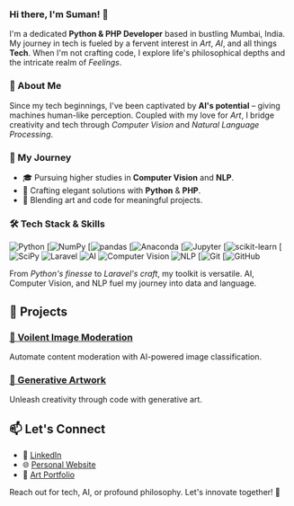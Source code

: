 <h3 align="left">
Hi there, I'm Suman! 👋
</h3>

I'm a dedicated **Python & PHP Developer** based in bustling Mumbai, India. My journey in tech is fueled by a fervent interest in *Art*, *AI*, and all things **Tech**. When I'm not crafting code, I explore life's philosophical depths and the intricate realm of *Feelings*.

<h3 align="left">
🌟 About Me
</h3>

Since my tech beginnings, I've been captivated by **AI's potential** – giving machines human-like perception. Coupled with my love for *Art*, I bridge creativity and tech through *Computer Vision* and *Natural Language Processing*.

<h3 align="left">
  🚀 My Journey
</h3>

- 🎓 Pursuing higher studies in **Computer Vision** and **NLP**.
- 💼 Crafting elegant solutions with **Python** & **PHP**.
- 🎨 Blending art and code for meaningful projects.

<h3 align="left">
  🛠️ Tech Stack & Skills
</h3>

![Python](https://img.shields.io/badge/-Python-3776AB)
[![NumPy](https://img.shields.io/badge/-NumPy-013243)
[![pandas](https://img.shields.io/badge/-pandas-150458)
[![Anaconda](https://img.shields.io/badge/-Anaconda-44A833)
[![Jupyter](https://img.shields.io/badge/-Jupyter-F37626)
[![scikit-learn](https://img.shields.io/badge/-scikit--learn-F7931E)
[![SciPy](https://img.shields.io/badge/-SciPy-8CAAE6)
![Laravel](https://img.shields.io/badge/-Laravel-FF2D20)
![AI](https://img.shields.io/badge/-AI-4CAF50)
![Computer Vision](https://img.shields.io/badge/-Computer%20Vision-FFC107)
![NLP](https://img.shields.io/badge/-NLP-F57C00)
[![Git](https://img.shields.io/badge/-Git-F05032)
[![GitHub](https://img.shields.io/badge/-GitHub-181717)

From *Python's finesse* to *Laravel's craft*, my toolkit is versatile. AI, Computer Vision, and NLP fuel my journey into data and language.

<h2 align="left">
  🔬 Projects
</h2>

### [🚀 Voilent Image Moderation](https://github.com/sumanxg/Image-Classification)

Automate content moderation with AI-powered image classification.

### [🚀 Generative Artwork](https://github.com/sumanxg/GenART)

Unleash creativity through code with generative art.

## 📫 Let's Connect

- 💼 [LinkedIn](https://www.linkedin.com/in/sumanxg)
- 🌐 [Personal Website](https://github.sumanxg.io)
- 🎨 [Art Portfolio](https://www.sumanxg.com)

Reach out for tech, AI, or profound philosophy. Let's innovate together! 🚀
